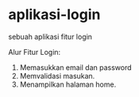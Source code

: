 # aplikasi-login
sebuah aplikasi fitur login

Alur Fitur Login:
1. Memasukkan email dan password
2. Memvalidasi masukan.
3. Menampilkan halaman home.
